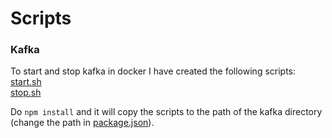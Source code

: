 # Scripts 

### Kafka
To start and stop kafka in docker I have created the following scripts:  
[start.sh](kafka/start.sh)  
[stop.sh](kafka/stop.sh)  

Do `npm install` and it will copy the scripts to the path of the kafka directory (change the path in [package.json](package.json)).